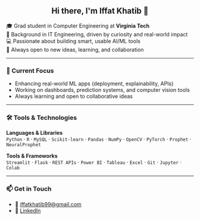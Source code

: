 <h2 align="center">Hi there, I'm Iffat Khatib 👋</h2>

🎓 Grad student in Computer Engineering at <strong>Virginia Tech</strong>  
🧠 Background in IT Engineering, driven by curiosity and real-world impact  
💻 Passionate about building smart, usable AI/ML tools  
🤝 Always open to new ideas, learning, and collaboration  

---

### 🚀 Current Focus
- Enhancing real-world ML apps (deployment, explainability, APIs)
- Working on dashboards, prediction systems, and computer vision tools
- Always learning and open to collaborative ideas

---

### 🛠️ Tools & Technologies

**Languages & Libraries**  
`Python` · `R` · `MySQL` · `Scikit-learn` · `Pandas` · `NumPy` · `OpenCV` · `PyTorch` · `Prophet` · `NeuralProphet`

**Tools & Frameworks**  
`Streamlit` · `Flask` · `REST APIs` · `Power BI` · `Tableau` · `Excel` · `Git` · `Jupyter` · `Colab`

---

### 📫 Get in Touch
- 📧 iffatkhatib99@gmail.com  
- 🔗 [LinkedIn](https://www.linkedin.com/in/iffat-khatib)
